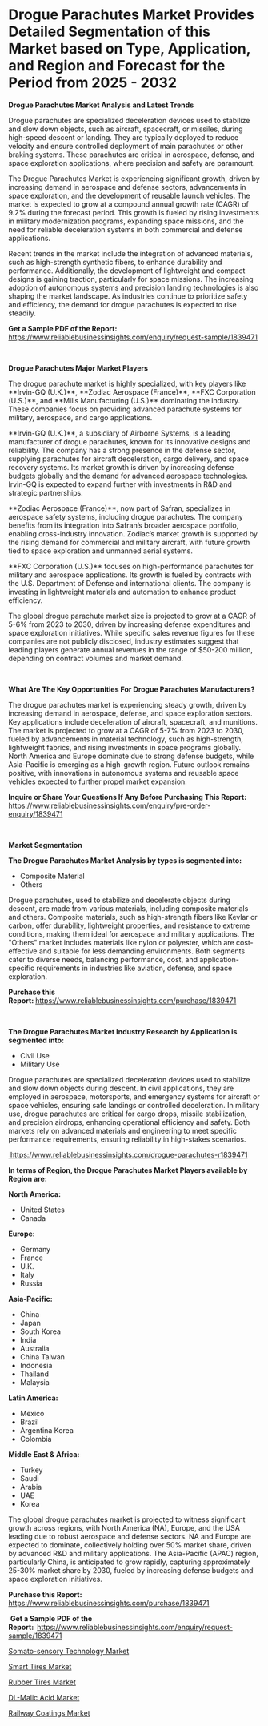 <p><h1>Drogue Parachutes Market Provides Detailed Segmentation of this Market based on Type, Application, and Region and Forecast for the Period from 2025 - 2032</h1></p><p><strong>Drogue Parachutes Market Analysis and Latest Trends</strong></p>
<p><p>Drogue parachutes are specialized deceleration devices used to stabilize and slow down objects, such as aircraft, spacecraft, or missiles, during high-speed descent or landing. They are typically deployed to reduce velocity and ensure controlled deployment of main parachutes or other braking systems. These parachutes are critical in aerospace, defense, and space exploration applications, where precision and safety are paramount.</p><p>The Drogue Parachutes Market is experiencing significant growth, driven by increasing demand in aerospace and defense sectors, advancements in space exploration, and the development of reusable launch vehicles. The market is expected to grow at a compound annual growth rate (CAGR) of 9.2% during the forecast period. This growth is fueled by rising investments in military modernization programs, expanding space missions, and the need for reliable deceleration systems in both commercial and defense applications.</p><p>Recent trends in the market include the integration of advanced materials, such as high-strength synthetic fibers, to enhance durability and performance. Additionally, the development of lightweight and compact designs is gaining traction, particularly for space missions. The increasing adoption of autonomous systems and precision landing technologies is also shaping the market landscape. As industries continue to prioritize safety and efficiency, the demand for drogue parachutes is expected to rise steadily.</p></p>
<p><strong>Get a Sample PDF of the Report:&nbsp;</strong> <a href="https://www.reliablebusinessinsights.com/enquiry/request-sample/1839471?utm_campaign=1873&utm_medium=2&utm_source=Github&utm_content=ia&utm_term=22012025&utm_id=drogue-parachutes">https://www.reliablebusinessinsights.com/enquiry/request-sample/1839471</a></p>
<p>&nbsp;</p>
<p><strong>Drogue Parachutes Major Market Players</strong></p>
<p><p>The drogue parachute market is highly specialized, with key players like **Irvin-GQ (U.K.)**, **Zodiac Aerospace (France)**, **FXC Corporation (U.S.)**, and **Mills Manufacturing (U.S.)** dominating the industry. These companies focus on providing advanced parachute systems for military, aerospace, and cargo applications.</p><p>**Irvin-GQ (U.K.)**, a subsidiary of Airborne Systems, is a leading manufacturer of drogue parachutes, known for its innovative designs and reliability. The company has a strong presence in the defense sector, supplying parachutes for aircraft deceleration, cargo delivery, and space recovery systems. Its market growth is driven by increasing defense budgets globally and the demand for advanced aerospace technologies. Irvin-GQ is expected to expand further with investments in R&D and strategic partnerships.</p><p>**Zodiac Aerospace (France)**, now part of Safran, specializes in aerospace safety systems, including drogue parachutes. The company benefits from its integration into Safran’s broader aerospace portfolio, enabling cross-industry innovation. Zodiac’s market growth is supported by the rising demand for commercial and military aircraft, with future growth tied to space exploration and unmanned aerial systems.</p><p>**FXC Corporation (U.S.)** focuses on high-performance parachutes for military and aerospace applications. Its growth is fueled by contracts with the U.S. Department of Defense and international clients. The company is investing in lightweight materials and automation to enhance product efficiency.</p><p>The global drogue parachute market size is projected to grow at a CAGR of 5-6% from 2023 to 2030, driven by increasing defense expenditures and space exploration initiatives. While specific sales revenue figures for these companies are not publicly disclosed, industry estimates suggest that leading players generate annual revenues in the range of $50-200 million, depending on contract volumes and market demand.</p></p>
<p>&nbsp;</p>
<p><strong>What Are The Key Opportunities For Drogue Parachutes Manufacturers?</strong></p>
<p><p>The drogue parachutes market is experiencing steady growth, driven by increasing demand in aerospace, defense, and space exploration sectors. Key applications include deceleration of aircraft, spacecraft, and munitions. The market is projected to grow at a CAGR of 5-7% from 2023 to 2030, fueled by advancements in material technology, such as high-strength, lightweight fabrics, and rising investments in space programs globally. North America and Europe dominate due to strong defense budgets, while Asia-Pacific is emerging as a high-growth region. Future outlook remains positive, with innovations in autonomous systems and reusable space vehicles expected to further propel market expansion.</p></p>
<p><strong>Inquire or Share Your Questions If Any Before Purchasing This Report:</strong> <a href="https://www.reliablebusinessinsights.com/enquiry/pre-order-enquiry/1839471?utm_campaign=1873&utm_medium=2&utm_source=Github&utm_content=ia&utm_term=22012025&utm_id=drogue-parachutes">https://www.reliablebusinessinsights.com/enquiry/pre-order-enquiry/1839471</a></p>
<p>&nbsp;</p>
<p><strong>Market Segmentation</strong></p>
<p><strong>The Drogue Parachutes Market Analysis by types is segmented into:</strong></p>
<p><ul><li>Composite Material</li><li>Others</li></ul></p>
<p><p>Drogue parachutes, used to stabilize and decelerate objects during descent, are made from various materials, including composite materials and others. Composite materials, such as high-strength fibers like Kevlar or carbon, offer durability, lightweight properties, and resistance to extreme conditions, making them ideal for aerospace and military applications. The "Others" market includes materials like nylon or polyester, which are cost-effective and suitable for less demanding environments. Both segments cater to diverse needs, balancing performance, cost, and application-specific requirements in industries like aviation, defense, and space exploration.</p></p>
<p><strong>Purchase this Report:&nbsp;</strong><a href="https://www.reliablebusinessinsights.com/purchase/1839471?utm_campaign=1873&utm_medium=2&utm_source=Github&utm_content=ia&utm_term=22012025&utm_id=drogue-parachutes">https://www.reliablebusinessinsights.com/purchase/1839471</a></p>
<p>&nbsp;</p>
<p><strong>The Drogue Parachutes Market Industry Research by Application is segmented into:</strong></p>
<p><ul><li>Civil Use</li><li>Military Use</li></ul></p>
<p><p>Drogue parachutes are specialized deceleration devices used to stabilize and slow down objects during descent. In civil applications, they are employed in aerospace, motorsports, and emergency systems for aircraft or space vehicles, ensuring safe landings or controlled deceleration. In military use, drogue parachutes are critical for cargo drops, missile stabilization, and precision airdrops, enhancing operational efficiency and safety. Both markets rely on advanced materials and engineering to meet specific performance requirements, ensuring reliability in high-stakes scenarios.</p></p>
<p><a href="https://www.reliablebusinessinsights.com/drogue-parachutes-r1839471?utm_campaign=1873&utm_medium=2&utm_source=Github&utm_content=ia&utm_term=22012025&utm_id=drogue-parachutes">&nbsp;https://www.reliablebusinessinsights.com/drogue-parachutes-r1839471</a></p>
<p><strong>In terms of Region, the Drogue Parachutes Market Players available by Region are:</strong></p>
<p>
    <p> <strong> North America: </strong>
        <ul>
            <li>United States</li>
            <li>Canada</li>
        </ul>
        </p> 
    <p> <strong> Europe: </strong>
        <ul>
            <li>Germany</li>
            <li>France</li>
            <li>U.K.</li>
            <li>Italy</li>
            <li>Russia</li>
        </ul>
        </p> 
    <p> <strong> Asia-Pacific: </strong>
        <ul>
            <li>China</li>
            <li>Japan</li>
            <li>South Korea</li>
            <li>India</li>
            <li>Australia</li>
            <li>China Taiwan</li>
            <li>Indonesia</li>
            <li>Thailand</li>
            <li>Malaysia</li>
        </ul>
        </p> 
    <p> <strong> Latin America: </strong>
        <ul>
            <li>Mexico</li>
            <li>Brazil</li>
            <li>Argentina Korea</li>
            <li>Colombia</li>
        </ul>
        </p> 
    <p> <strong> Middle East & Africa: </strong>
        <ul>
            <li>Turkey</li>
            <li>Saudi</li>
            <li>Arabia</li>
            <li>UAE</li>
            <li>Korea</li>
        </ul>
    </p>
    </p>
<p><p>The global drogue parachutes market is projected to witness significant growth across regions, with North America (NA), Europe, and the USA leading due to robust aerospace and defense sectors. NA and Europe are expected to dominate, collectively holding over 50% market share, driven by advanced R&D and military applications. The Asia-Pacific (APAC) region, particularly China, is anticipated to grow rapidly, capturing approximately 25-30% market share by 2030, fueled by increasing defense budgets and space exploration initiatives.</p></p>
<p><strong>Purchase this Report: </strong><a href="https://www.reliablebusinessinsights.com/purchase/1839471?utm_campaign=1873&utm_medium=2&utm_source=Github&utm_content=ia&utm_term=22012025&utm_id=drogue-parachutes">https://www.reliablebusinessinsights.com/purchase/1839471</a></p>
<p>&nbsp;<strong>Get a Sample PDF of the Report:&nbsp;&nbsp;</strong><a href="https://www.reliablebusinessinsights.com/enquiry/request-sample/1839471?utm_campaign=1873&utm_medium=2&utm_source=Github&utm_content=ia&utm_term=22012025&utm_id=drogue-parachutes">https://www.reliablebusinessinsights.com/enquiry/request-sample/1839471</a></p>
<p><strong></strong></p>
<p><p><a href="https://www.linkedin.com/pulse/evaluating-current-future-growth-potential-somato-sensory-technology-v5kdf?utm_campaign=1873&utm_medium=2&utm_source=Github&utm_content=ia&utm_term=22012025&utm_id=drogue-parachutes">Somato-sensory Technology Market</a></p><p><a href="https://github.com/leopardmicheal7019/Market-Research-Report-List-1/blob/main/smart-tires-market.md?utm_campaign=1873&utm_medium=2&utm_source=Github&utm_content=ia&utm_term=22012025&utm_id=drogue-parachutes">Smart Tires Market</a></p><p><a href="https://github.com/domoniqueluoma76/Market-Research-Report-List-1/blob/main/rubber-tires-market.md?utm_campaign=1873&utm_medium=2&utm_source=Github&utm_content=ia&utm_term=22012025&utm_id=drogue-parachutes">Rubber Tires Market</a></p><p><a href="https://www.linkedin.com/pulse/cumulative-effect-latest-trendss-disrupted-dl-malic-acid-marketsizeshare-jisjf?utm_campaign=1873&utm_medium=2&utm_source=Github&utm_content=ia&utm_term=22012025&utm_id=drogue-parachutes">DL-Malic Acid Market</a></p><p><a href="https://www.linkedin.com/pulse/railway-coatings-market-drivers-competitive-strategy-insights-mtzzf?utm_campaign=1873&utm_medium=2&utm_source=Github&utm_content=ia&utm_term=22012025&utm_id=drogue-parachutes">Railway Coatings Market</a></p></p>